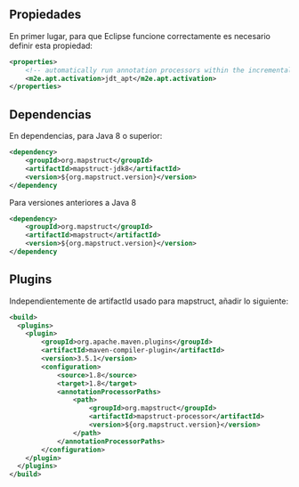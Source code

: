 ## Propiedades

En primer lugar, para que Eclipse funcione correctamente es necesario definir esta propiedad:
```xml
<properties>
	<!-- automatically run annotation processors within the incremental compilation -->
	<m2e.apt.activation>jdt_apt</m2e.apt.activation>
</properties>
```

## Dependencias
En dependencias, para Java 8 o superior:
```xml
<dependency>
    <groupId>org.mapstruct</groupId>
    <artifactId>mapstruct-jdk8</artifactId>
    <version>${org.mapstruct.version}</version> 
</dependency
```

Para versiones anteriores a Java 8
```xml
<dependency>
    <groupId>org.mapstruct</groupId>
    <artifactId>mapstruct</artifactId>
    <version>${org.mapstruct.version}</version> 
</dependency
```


## Plugins

Independientemente de artifactId usado para mapstruct, añadir lo siguiente:
```xml
<build>
  <plugins>
    <plugin>
        <groupId>org.apache.maven.plugins</groupId>
        <artifactId>maven-compiler-plugin</artifactId>
        <version>3.5.1</version>
        <configuration>
            <source>1.8</source>
            <target>1.8</target>
            <annotationProcessorPaths>
                <path>
                    <groupId>org.mapstruct</groupId>
                    <artifactId>mapstruct-processor</artifactId>
                    <version>${org.mapstruct.version}</version>
                </path>
            </annotationProcessorPaths>
        </configuration>
    </plugin>
  </plugins>
</build>
```

